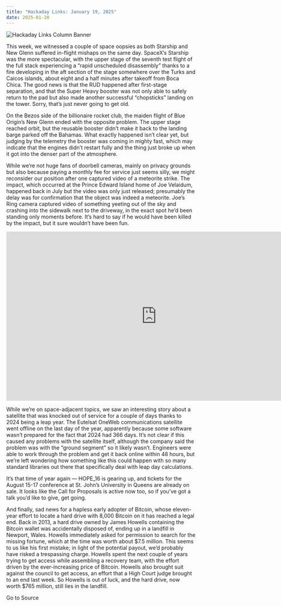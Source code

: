 ```yaml
---
title: "Hackaday Links: January 19, 2025"
date: 2025-01-20
---
```


![Hackaday Links Column Banner](https://hackaday.com/wp-content/uploads/2014/11/had-links-banner.jpg?w=800)

This week, we witnessed a couple of space oopsies as both Starship and New Glenn suffered in-flight mishaps on the same day. SpaceX’s Starship was the more spectacular, with the upper stage of the seventh test flight of the full stack experiencing a “rapid unscheduled disassembly” thanks to a fire developing in the aft section of the stage somewhere over the Turks and Caicos islands, about eight and a half minutes after takeoff from Boca Chica. The good news is that the RUD happened after first-stage separation, and that the Super Heavy booster was not only able to safely return to the pad but also made another successful “chopsticks” landing on the tower. Sorry, that’s just never going to get old.

On the Bezos side of the billionaire rocket club, the maiden flight of Blue Origin’s New Glenn ended with the opposite problem. The upper stage reached orbit, but the reusable booster didn’t make it back to the landing barge parked off the Bahamas. What exactly happened isn’t clear yet, but judging by the telemetry the booster was coming in mighty fast, which may indicate that the engines didn’t restart fully and the thing just broke up when it got into the denser part of the atmosphere.

While we’re not huge fans of doorbell cameras, mainly on privacy grounds but also because paying a monthly fee for service just seems silly, we might reconsider our position after one captured video of a meteorite strike. The impact, which occurred at the Prince Edward Island home of Joe Velaidum, happened back in July but the video was only just released; presumably the delay was for confirmation that the object was indeed a meteorite. Joe’s Ring camera captured video of something yeeting out of the sky and crashing into the sidewalk next to the driveway, in the exact spot he’d been standing only moments before. It’s hard to say if he would have been killed by the impact, but it sure wouldn’t have been fun.

<iframe loading="lazy" title="Meteorite Hits Driveway Capturing Sound on Earth for First Time" width="800" height="450" src="https://www.youtube.com/embed/dJJtLtV0Gx4?feature=oembed" frameborder="0" allow="accelerometer; autoplay; clipboard-write; encrypted-media; gyroscope; picture-in-picture; web-share" referrerpolicy="strict-origin-when-cross-origin" allowfullscreen></iframe>

While we’re on space-adjacent topics, we saw an interesting story about a satellite that was knocked out of service for a couple of days thanks to 2024 being a leap year. The Eutelsat OneWeb communications satellite went offline on the last day of the year, apparently because some software wasn’t prepared for the fact that 2024 had 366 days. It’s not clear if this caused any problems with the satellite itself, although the company said the problem was with the “ground segment” so it likely wasn’t. Engineers were able to work through the problem and get it back online within 48 hours, but we’re left wondering how something like this could happen with so many standard libraries out there that specifically deal with leap day calculations.

It’s that time of year again — HOPE\_16 is gearing up, and tickets for the August 15-17 conference at St. John’s University in Queens are already on sale. It looks like the Call for Proposals is active now too, so if you’ve got a talk you’d like to give, get going.

And finally, sad news for a hapless early adopter of Bitcoin, whose eleven-year effort to locate a hard drive with 8,000 Bitcoin on it has reached a legal end. Back in 2013, a hard drive owned by James Howells containing the Bitcoin wallet was accidentally disposed of, ending up in a landfill in Newport, Wales. Howells immediately asked for permission to search for the missing fortune, which at the time was worth about $7.5 million. This seems to us like his first mistake; in light of the potential payout, we’d probably have risked a trespassing charge. Howells spent the next couple of years trying to get access while assembling a recovery team, with the effort driven by the ever-increasing price of Bitcoin. Howells also brought suit against the council to get access, an effort that a High Court judge brought to an end last week. So Howells is out of luck, and the hard drive, now worth $765 million, still lies in the landfill.

Go to Source

